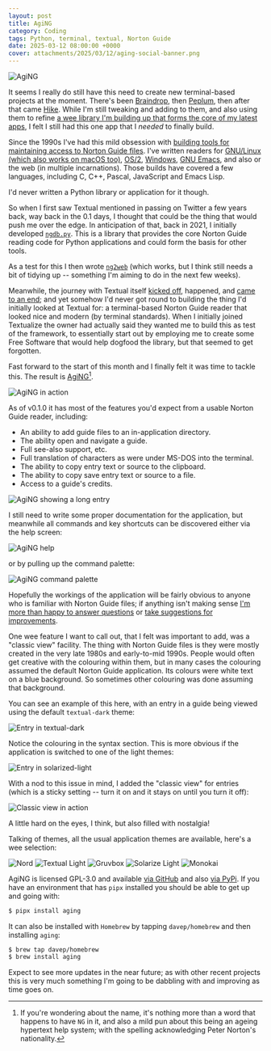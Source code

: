 ```yaml
---
layout: post
title: AgiNG
category: Coding
tags: Python, terminal, textual, Norton Guide
date: 2025-03-12 08:00:00 +0000
cover: attachments/2025/03/12/aging-social-banner.png
---
```


![AgiNG](/attachments/2025/03/12/aging-social-banner.png)

It seems I really do still have this need to create new terminal-based
projects at the moment. There's been
[Braindrop](/2025/01/03/braindrop.html), then
[Peplum](/2025/01/25/peplum.html), then after that came
[Hike](/2025/02/14/hike.html). While I'm still tweaking and adding to them,
and also using them to refine [a wee library I'm building up that forms the
core of my latest apps](https://github.com/davep/textual-enhanced), I felt I
still had this one app that I *needed* to finally build.

Since the 1990s I've had this mild obsession with [building tools for
maintaining access to Norton Guide
files](https://www.davep.org/norton-guides/). I've written readers for
[GNU/Linux (which also works on macOS too)](https://github.com/davep/eg),
[OS/2](https://github.com/davep/eg-OS2),
[Windows](https://github.com/davep/weg), [GNU
Emacs](https://github.com/davep/eg.el), and also or the web (in multiple
incarnations). Those builds have covered a few languages, including C, C++,
Pascal, JavaScript and Emacs Lisp.

I'd never written a Python library or application for it though.

So when I first saw Textual mentioned in passing on Twitter a few years
back, way back in the 0.1 days, I thought that could be the thing that would
push me over the edge. In anticipation of that, back in 2021, I initially
developed [`ngdb.py`](https://blog.davep.org/ngdb.py/). This is a library
that provides the core Norton Guide reading code for Python applications and
could form the basis for other tools.

As a test for this I then wrote [`ng2web`](https://github.com/davep/ng2web)
(which works, but I think still needs a bit of tidying up -- something I'm
aiming to do in the next few weeks).

Meanwhile, the journey with Textual itself [kicked
off](/2022/10/05/on-to-something-new-redux.html), happened, and [came to an
end](/2024/03/28/goodbye-textualize.html); and yet somehow I'd never got
round to building the thing I'd initially looked at Textual for: a
terminal-based Norton Guide reader that looked nice and modern (by terminal
standards). When I initially joined Textualize the owner had actually said
they wanted me to build this as test of the framework, to essentially start
out by employing me to create some Free Software that would help dogfood the
library, but that seemed to get forgotten.

Fast forward to the start of this month and I finally felt it was time to
tackle this. The result is [AgiNG](https://github.com/davep/aging)[^1].

![AgiNG in action](/attachments/2025/03/12/aging-textual-dark.png)

As of v0.1.0 it has most of the features you'd expect from a usable Norton
Guide reader, including:

- An ability to add guide files to an in-application directory.
- The ability open and navigate a guide.
- Full see-also support, etc.
- Full translation of characters as were under MS-DOS into the terminal.
- The ability to copy entry text or source to the clipboard.
- The ability to copy save entry text or source to a file.
- Access to a guide's credits.

![AgiNG showing a long entry](/attachments/2025/03/12/aging-long-entry.png)

I still need to write some proper documentation for the application, but
meanwhile all commands and key shortcuts can be discovered either via the
help screen:

![AgiNG help](/attachments/2025/03/12/aging-help-screen.png)

or by pulling up the command palette:

![AgiNG command palette](/attachments/2025/03/12/aging-command-palette.png)

Hopefully the workings of the application will be fairly obvious to anyone
who is familiar with Norton Guide files; if anything isn't making sense [I'm
more than happy to answer
questions](https://github.com/davep/aging/discussions/categories/q-a) or
[take suggestions for
improvements](https://github.com/davep/aging/discussions/categories/ideas).

One wee feature I want to call out, that I felt was important to add, was a
"classic view" facility. The thing with Norton Guide files is they were
mostly created in the very late 1980s and early-to-mid 1990s. People would
often get creative with the colouring within them, but in many cases the
colouring assumed the default Norton Guide application. Its colours were
white text on a blue background. So sometimes other colouring was done
assuming that background.

You can see an example of this here, with an entry in a guide being viewed
using the default `textual-dark` theme:

![Entry in textual-dark](/attachments/2025/03/12/textual-dark.png)

Notice the colouring in the syntax section. This is more obvious if the
application is switched to one of the light themes:

![Entry in solarized-light](/attachments/2025/03/12/solarized-light.png)

With a nod to this issue in mind, I added the "classic view" for entries
(which is a sticky setting -- turn it on and it stays on until you turn it
off):

![Classic view in action](/attachments/2025/03/12/classic-view.png)

A little hard on the eyes, I think, but also filled with nostalgia!

Talking of themes, all the usual application themes are available, here's a
wee selection:

![Nord](/attachments/2025/03/12/aging-nord.png)
![Textual Light](/attachments/2025/03/12/aging-textual-light.png)
![Gruvbox](/attachments/2025/03/12/aging-gruvbox.png)
![Solarize Light](/attachments/2025/03/12/aging-solarized-light.png)
![Monokai](/attachments/2025/03/12/aging-monokai.png)

AgiNG is licensed GPL-3.0 and available [via
GitHub](https://github.com/davep/aging) and also [via
PyPi](https://pypi.org/project/aging/). If you have an environment that has
`pipx` installed you should be able to get up and going with:

```sh
$ pipx install aging
```
It can also be installed with
`Homebrew` by tapping `davep/homebrew` and then installing `aging`:

```sh
$ brew tap davep/homebrew
$ brew install aging
```

Expect to see more updates in the near future; as with other recent projects
this is very much something I'm going to be dabbling with and improving as
time goes on.

[^1]: If you're wondering about the name, it's nothing more than a word that
    happens to have `NG` in it, and also a mild pun about this being an
    ageing hypertext help system; with the spelling acknowledging Peter
    Norton's nationality.

[//]: # (2025-03-12-aging.md ends here)
